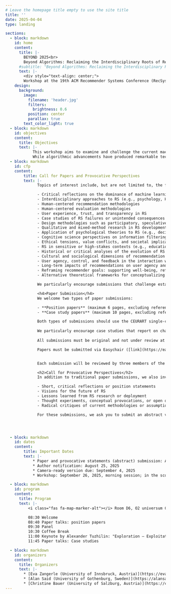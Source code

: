 ```yaml
---
# Leave the homepage title empty to use the site title
title: ''
date: 2025-04-04
type: landing

sections:
  - block: markdown
    id: home
    content:
      title: |-
        BEYOND 2025<br>
        Beyond Algorithms: Reclaiming the Interdisciplinary Roots of Recommender Systems
      #subtitle: "Beyond Algorithms: Reclaiming the Interdisciplinary Roots of Recommender Systems"
      text: |-
        <div style="text-align: center;">
        Workshop at the 19th ACM Recommender Systems Conference (RecSys 2025) in Prague, Czech Republic
    design:
      background:
        image:
          filename: 'header.jpg'
          filters:
            brightness: 0.6
          position: center
          parallax: true
        text_color_light: true
  - block: markdown
    id: objectives
    content:
      title: Objectives
      text: |-
            This workshop aims to examine and challenge the current machine learning dominance in recommender systems research by reconnecting the field with its interdisciplinary origins. 
            While algorithmic advancements have produced remarkable technical progress, the field has gradually narrowed its methodological diversity, potentially overlooking crucial psychological, design, and human-centered dimensions that were foundational to early recommender systems research.
  - block: markdown
    id: cfp
    content:
        title: Call for Papers and Provocative Perspectives
        text: |-
              Topics of interest include, but are not limited to, the following topics that help reconnect modern algorithmic approaches with the psychological, design, and human-centered dimensions that characterized early research in this field, creating a more holistic and interdisciplinary approach to recommender systems (RS):

              - Critical reflections on the dominance of machine learning in RS research
              - Interdisciplinary approaches to RS (e.g., psychology, HCI, design, sociology, cognitive science, STS, computational social science)
              - Human-centered recommendation methodologies
              - Human-centered evaluation methodologies
              - User experience, trust, and transparency in RS
              - Case studies of RS failures or unintended consequences in real-world applications
              - Design methodologies such as participatory, speculative, or value-sensitive design
              - Qualitative and mixed-method research in RS development, evaluation, and understanding recommendation needs
              - Application of psychological theories to RS (e.g., decision-making, motivation, affect, personality, autonomy)
              - Cognitive science perspectives on information filtering and discovery
              - Ethical tensions, value conflicts, and societal implications of RS
              - RS in sensitive or high-stakes contexts (e.g., education, healthcare, mental health)
              - Historical or critical analyses of the evolution of RS research
              - Cultural and sociological dimensions of recommendation
              - User agency, control, and feedback in the interaction with RS
              - Long-term impacts of recommendations on user agency and preference development
              - Reframing recommender goals: supporting well-being, reflection, or empowerment
              - Alternative theoretical frameworks for conceptualizing the recommendation problem

              We particularly encourage submissions that challenge established paradigms, highlight methodological diversity, or bring underrepresented perspectives into the conversation.

              <h4>Paper Submission</h4>
              We welcome two types of paper submissions:

              - **Position papers** (maximum 6 pages, excluding references)
              - **Case study papers** (maximum 10 pages, excluding references)

              Both types of submissions should use the CEURART single-column template, available for download [here (ZIP)](https://ceur-ws.org/Vol-XXX/CEURART.zip) or via [Overleaf](https://www.overleaf.com/latex/templates/template-for-submissions-to-ceur-workshop-proceedings-ceur-ws-dot-org/wqyfdgftmcfw).
              
              We particularly encourage case studies that report on challenges, problems, and negative experiences, as these offer valuable insights. Such contributions can serve as a basis for rich discussions at the workshop.
              
              All submissions must be original and not under review at any other conference, workshop, or journal at the time of submission. 

              Papers must be submitted via Easychair ([link](https://easychair.org/my/conference?conf=recsys2025workshops)). Make sure to select the "Beyond Algorithms: Reclaiming the Interdisciplinary Roots of Recommender Systems" track when creating a submission.


              Each submission will be reviewed by three members of the Program Committee through a single-anonymized peer review process. Papers will be evaluated based on quality, novelty, clarity, and relevance, with an emphasis on fostering engaging discussions at the workshop. Accepted papers will be invited for presentation during the workshop and will be published in the workshop proceedings (most likely via CEUR-WS) after the event.

              <h2>Call for Provocative Perspectives</h2>
              In addition to traditional paper submissions, we also invite provocative statements and flash talks that aim to spark discussion, challenge assumptions, or present bold ideas related to recommender systems research. These can include:

              - Short, critical reflections or position statements
              - Visions for the future of RS
              - Lessons learned from RS research or deployment
              - Thought experiments, conceptual provocations, or open questions
              - Radical critiques of current methodologies or assumptions

              For these submissions, we ask you to submit an abstract via Easychair ([link](https://easychair.org/my/conference?conf=recsys2025workshops)). Make sure to select the "Beyond Algorithms: Reclaiming the Interdisciplinary Roots of Recommender Systems" track when creating a submission.




  - block: markdown
    id: dates
    content:
        title: Important Dates
        text: |-
            * Paper and provocative statements (abstract) submission: August 7, 2025, AoE
            * Author notification: August 25, 2025
            * Camera-ready version due: September 4, 2025
            * Workshop: September 26, 2025, morning session; in the scope of RecSys 2025

  - block: markdown
    id: program
    content: 
      title: Program
      text: |- 
          <i class="fas fa-map-marker-alt"></i> Room D6, O2 universum Convention Center  

          08:30 Welcome  
          08:40 Paper talks: position papers  
          09:30 Panel  
          10:30 Coffee Break  
          11:00 Keynote by Alexander Tuzhilin: "Exploration – Exploitation Dilemma in Recommender Systems: Is It the Time to Switch to the Exploration Mode Again?" ([further information on keynote]({{<relref "keynote">}} "further information on keynote"))   
          11:45 Paper talks: Case studies  

  - block: markdown
    id: organizers
    content:
      title: Organizers
      text: |-
        * [Eva Zangerle (University of Innsbruck, Austria)](https://evazangerle.at) 
        * [Alan Said (University of Gothenburg, Sweden)](https://alansaid.com)
        * [Christine Bauer (University of Salzburg, Austria)](https://christinebauer.eu/)
---
```


